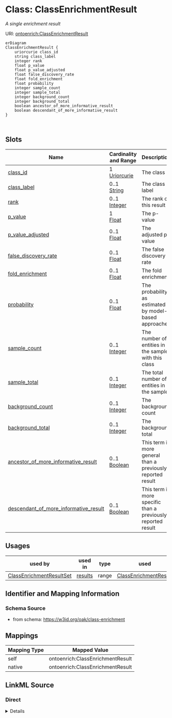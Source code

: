 

# Class: ClassEnrichmentResult


_A single enrichment result_





URI: [ontoenrich:ClassEnrichmentResult](https://w3id.org/oak/class-enrichment/ClassEnrichmentResult)



```mermaid
erDiagram
ClassEnrichmentResult {
    uriorcurie class_id  
    string class_label  
    integer rank  
    float p_value  
    float p_value_adjusted  
    float false_discovery_rate  
    float fold_enrichment  
    float probability  
    integer sample_count  
    integer sample_total  
    integer background_count  
    integer background_total  
    boolean ancestor_of_more_informative_result  
    boolean descendant_of_more_informative_result  
}



```



<!-- no inheritance hierarchy -->


## Slots

| Name | Cardinality and Range | Description | Inheritance |
| ---  | --- | --- | --- |
| [class_id](class_id.md) | 1 <br/> [Uriorcurie](Uriorcurie.md) | The class id | direct |
| [class_label](class_label.md) | 0..1 <br/> [String](String.md) | The class label | direct |
| [rank](rank.md) | 0..1 <br/> [Integer](Integer.md) | The rank of this result | direct |
| [p_value](p_value.md) | 1 <br/> [Float](Float.md) | The p-value | direct |
| [p_value_adjusted](p_value_adjusted.md) | 0..1 <br/> [Float](Float.md) | The adjusted p-value | direct |
| [false_discovery_rate](false_discovery_rate.md) | 0..1 <br/> [Float](Float.md) | The false discovery rate | direct |
| [fold_enrichment](fold_enrichment.md) | 0..1 <br/> [Float](Float.md) | The fold enrichment | direct |
| [probability](probability.md) | 0..1 <br/> [Float](Float.md) | The probability, as estimated by model-based approaches | direct |
| [sample_count](sample_count.md) | 0..1 <br/> [Integer](Integer.md) | The number of entities in the sample with this class | direct |
| [sample_total](sample_total.md) | 0..1 <br/> [Integer](Integer.md) | The total number of entities in the sample | direct |
| [background_count](background_count.md) | 0..1 <br/> [Integer](Integer.md) | The background count | direct |
| [background_total](background_total.md) | 0..1 <br/> [Integer](Integer.md) | The background total | direct |
| [ancestor_of_more_informative_result](ancestor_of_more_informative_result.md) | 0..1 <br/> [Boolean](Boolean.md) | This term is more general than a previously reported result | direct |
| [descendant_of_more_informative_result](descendant_of_more_informative_result.md) | 0..1 <br/> [Boolean](Boolean.md) | This term is more specific than a previously reported result | direct |





## Usages

| used by | used in | type | used |
| ---  | --- | --- | --- |
| [ClassEnrichmentResultSet](ClassEnrichmentResultSet.md) | [results](results.md) | range | [ClassEnrichmentResult](ClassEnrichmentResult.md) |






## Identifier and Mapping Information







### Schema Source


* from schema: https://w3id.org/oak/class-enrichment





## Mappings

| Mapping Type | Mapped Value |
| ---  | ---  |
| self | ontoenrich:ClassEnrichmentResult |
| native | ontoenrich:ClassEnrichmentResult |





## LinkML Source

<!-- TODO: investigate https://stackoverflow.com/questions/37606292/how-to-create-tabbed-code-blocks-in-mkdocs-or-sphinx -->

### Direct

<details>
```yaml
name: ClassEnrichmentResult
description: A single enrichment result
from_schema: https://w3id.org/oak/class-enrichment
attributes:
  class_id:
    name: class_id
    description: The class id
    from_schema: https://w3id.org/oak/class-enrichment
    rank: 1000
    domain_of:
    - ClassEnrichmentResult
    range: uriorcurie
    required: true
  class_label:
    name: class_label
    description: The class label
    from_schema: https://w3id.org/oak/class-enrichment
    rank: 1000
    domain_of:
    - ClassEnrichmentResult
    range: string
  rank:
    name: rank
    description: The rank of this result
    from_schema: https://w3id.org/oak/class-enrichment
    rank: 1000
    domain_of:
    - ClassEnrichmentResult
    range: integer
  p_value:
    name: p_value
    description: The p-value
    from_schema: https://w3id.org/oak/class-enrichment
    rank: 1000
    slot_uri: OBI:0000175
    domain_of:
    - ClassEnrichmentResult
    range: float
    required: true
  p_value_adjusted:
    name: p_value_adjusted
    description: The adjusted p-value
    from_schema: https://w3id.org/oak/class-enrichment
    rank: 1000
    domain_of:
    - ClassEnrichmentResult
    range: float
  false_discovery_rate:
    name: false_discovery_rate
    description: The false discovery rate
    from_schema: https://w3id.org/oak/class-enrichment
    rank: 1000
    domain_of:
    - ClassEnrichmentResult
    range: float
  fold_enrichment:
    name: fold_enrichment
    description: The fold enrichment
    from_schema: https://w3id.org/oak/class-enrichment
    rank: 1000
    domain_of:
    - ClassEnrichmentResult
    range: float
  probability:
    name: probability
    description: The probability, as estimated by model-based approaches
    from_schema: https://w3id.org/oak/class-enrichment
    rank: 1000
    domain_of:
    - ClassEnrichmentResult
    range: float
    minimum_value: 0
    maximum_value: 1
  sample_count:
    name: sample_count
    description: The number of entities in the sample with this class
    from_schema: https://w3id.org/oak/class-enrichment
    rank: 1000
    domain_of:
    - ClassEnrichmentResult
    range: integer
  sample_total:
    name: sample_total
    description: The total number of entities in the sample
    from_schema: https://w3id.org/oak/class-enrichment
    rank: 1000
    domain_of:
    - ClassEnrichmentResult
    range: integer
  background_count:
    name: background_count
    description: The background count
    from_schema: https://w3id.org/oak/class-enrichment
    rank: 1000
    domain_of:
    - ClassEnrichmentResult
    range: integer
  background_total:
    name: background_total
    description: The background total
    from_schema: https://w3id.org/oak/class-enrichment
    rank: 1000
    domain_of:
    - ClassEnrichmentResult
    range: integer
  ancestor_of_more_informative_result:
    name: ancestor_of_more_informative_result
    description: This term is more general than a previously reported result
    from_schema: https://w3id.org/oak/class-enrichment
    rank: 1000
    domain_of:
    - ClassEnrichmentResult
    range: boolean
  descendant_of_more_informative_result:
    name: descendant_of_more_informative_result
    description: This term is more specific than a previously reported result
    from_schema: https://w3id.org/oak/class-enrichment
    rank: 1000
    domain_of:
    - ClassEnrichmentResult
    range: boolean

```
</details>

### Induced

<details>
```yaml
name: ClassEnrichmentResult
description: A single enrichment result
from_schema: https://w3id.org/oak/class-enrichment
attributes:
  class_id:
    name: class_id
    description: The class id
    from_schema: https://w3id.org/oak/class-enrichment
    rank: 1000
    alias: class_id
    owner: ClassEnrichmentResult
    domain_of:
    - ClassEnrichmentResult
    range: uriorcurie
    required: true
  class_label:
    name: class_label
    description: The class label
    from_schema: https://w3id.org/oak/class-enrichment
    rank: 1000
    alias: class_label
    owner: ClassEnrichmentResult
    domain_of:
    - ClassEnrichmentResult
    range: string
  rank:
    name: rank
    description: The rank of this result
    from_schema: https://w3id.org/oak/class-enrichment
    rank: 1000
    alias: rank
    owner: ClassEnrichmentResult
    domain_of:
    - ClassEnrichmentResult
    range: integer
  p_value:
    name: p_value
    description: The p-value
    from_schema: https://w3id.org/oak/class-enrichment
    rank: 1000
    slot_uri: OBI:0000175
    alias: p_value
    owner: ClassEnrichmentResult
    domain_of:
    - ClassEnrichmentResult
    range: float
    required: true
  p_value_adjusted:
    name: p_value_adjusted
    description: The adjusted p-value
    from_schema: https://w3id.org/oak/class-enrichment
    rank: 1000
    alias: p_value_adjusted
    owner: ClassEnrichmentResult
    domain_of:
    - ClassEnrichmentResult
    range: float
  false_discovery_rate:
    name: false_discovery_rate
    description: The false discovery rate
    from_schema: https://w3id.org/oak/class-enrichment
    rank: 1000
    alias: false_discovery_rate
    owner: ClassEnrichmentResult
    domain_of:
    - ClassEnrichmentResult
    range: float
  fold_enrichment:
    name: fold_enrichment
    description: The fold enrichment
    from_schema: https://w3id.org/oak/class-enrichment
    rank: 1000
    alias: fold_enrichment
    owner: ClassEnrichmentResult
    domain_of:
    - ClassEnrichmentResult
    range: float
  probability:
    name: probability
    description: The probability, as estimated by model-based approaches
    from_schema: https://w3id.org/oak/class-enrichment
    rank: 1000
    alias: probability
    owner: ClassEnrichmentResult
    domain_of:
    - ClassEnrichmentResult
    range: float
    minimum_value: 0
    maximum_value: 1
  sample_count:
    name: sample_count
    description: The number of entities in the sample with this class
    from_schema: https://w3id.org/oak/class-enrichment
    rank: 1000
    alias: sample_count
    owner: ClassEnrichmentResult
    domain_of:
    - ClassEnrichmentResult
    range: integer
  sample_total:
    name: sample_total
    description: The total number of entities in the sample
    from_schema: https://w3id.org/oak/class-enrichment
    rank: 1000
    alias: sample_total
    owner: ClassEnrichmentResult
    domain_of:
    - ClassEnrichmentResult
    range: integer
  background_count:
    name: background_count
    description: The background count
    from_schema: https://w3id.org/oak/class-enrichment
    rank: 1000
    alias: background_count
    owner: ClassEnrichmentResult
    domain_of:
    - ClassEnrichmentResult
    range: integer
  background_total:
    name: background_total
    description: The background total
    from_schema: https://w3id.org/oak/class-enrichment
    rank: 1000
    alias: background_total
    owner: ClassEnrichmentResult
    domain_of:
    - ClassEnrichmentResult
    range: integer
  ancestor_of_more_informative_result:
    name: ancestor_of_more_informative_result
    description: This term is more general than a previously reported result
    from_schema: https://w3id.org/oak/class-enrichment
    rank: 1000
    alias: ancestor_of_more_informative_result
    owner: ClassEnrichmentResult
    domain_of:
    - ClassEnrichmentResult
    range: boolean
  descendant_of_more_informative_result:
    name: descendant_of_more_informative_result
    description: This term is more specific than a previously reported result
    from_schema: https://w3id.org/oak/class-enrichment
    rank: 1000
    alias: descendant_of_more_informative_result
    owner: ClassEnrichmentResult
    domain_of:
    - ClassEnrichmentResult
    range: boolean

```
</details>